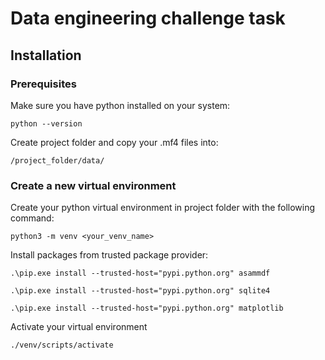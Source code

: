 # Data engineering challenge task

## Installation

### Prerequisites

Make sure you have python installed on your system:

```python --version```

Create project folder and copy your .mf4 files into:

```/project_folder/data/```

### Create a new virtual environment

Create your python virtual environment in project folder with the following command:

```python3 -m venv <your_venv_name>```

Install packages from trusted package provider:

```.\pip.exe install --trusted-host="pypi.python.org" asammdf```

```.\pip.exe install --trusted-host="pypi.python.org" sqlite4```

```.\pip.exe install --trusted-host="pypi.python.org" matplotlib```

Activate your virtual environment

```./venv/scripts/activate```



